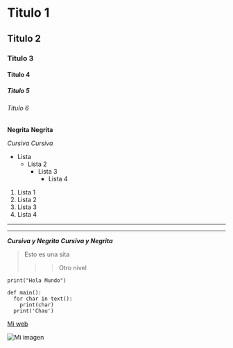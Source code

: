 # Titulo 1
## Titulo 2
### Titulo 3
#### Titulo 4
##### Titulo 5
###### Titulo 6

**Negrita**
__Negrita__

*Cursiva*
_Cursiva_

* Lista 
  - Lista 2
    + Lista 3
      + Lista 4 

1. Lista 1
2. Lista 2
3. Lista 3
4. Lista 4

***
___

***Cursiva y Negrita***
___Cursiva y Negrita___

> Esto es una sita
>
>>> Otro nivel

`print("Hola Mundo")`

~~~
def main():
  for char in text():
    print(char)
  print('Chau')
~~~

  [Mi web](https://duckduckgo.com)

![Mi imagen](url)


